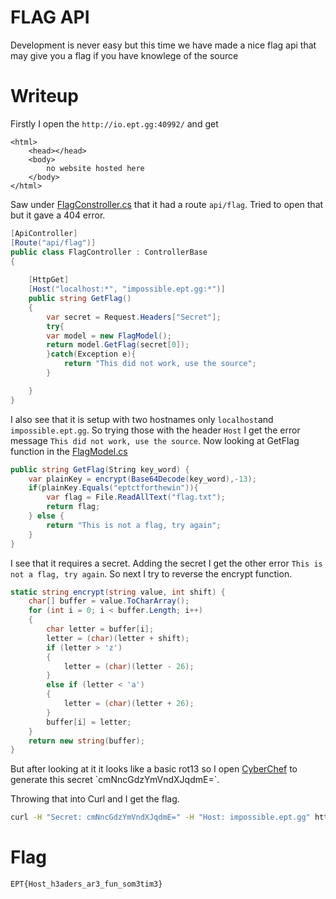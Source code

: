 # FLAG API

Development is never easy but this time we have made a nice flag api that may give you a flag if you have knowlege of the source

# Writeup

Firstly I open the `http://io.ept.gg:40992/` and get 

```
<html>
    <head></head>
    <body>
        no website hosted here
    </body>
</html>
```

Saw under [FlagConstroller.cs](website/Controllers/FlagController.cs) that it had a route `api/flag`. Tried to open that but it gave a 404 error.

```cs
[ApiController]
[Route("api/flag")]
public class FlagController : ControllerBase
{
    
    [HttpGet]
    [Host("localhost:*", "impossible.ept.gg:*")]
    public string GetFlag()
    {
        var secret = Request.Headers["Secret"];
        try{
        var model = new FlagModel();
        return model.GetFlag(secret[0]);
        }catch(Exception e){
            return "This did not work, use the source";
        }

    }
}
```

I also see that it is setup with two hostnames only `localhost`and `impossible.ept.gg`. So trying those with the header `Host` I get the error message `This did not work, use the source`. Now looking at GetFlag function in the [FlagModel.cs](website/Models/FlagModel.cs)

```cs
public string GetFlag(String key_word) {
    var plainKey = encrypt(Base64Decode(key_word),-13);
    if(plainKey.Equals("eptctforthewin")){
        var flag = File.ReadAllText("flag.txt");
        return flag;
    } else {
        return "This is not a flag, try again";
    }
}
```

I see that it requires a secret. Adding the secret I get the other error `This is not a flag, try again`. So next I try to reverse the encrypt function. 

```cs
static string encrypt(string value, int shift) {
    char[] buffer = value.ToCharArray();
    for (int i = 0; i < buffer.Length; i++)
    {
        char letter = buffer[i];
        letter = (char)(letter + shift);
        if (letter > 'z')
        {
            letter = (char)(letter - 26);
        }
        else if (letter < 'a')
        {
            letter = (char)(letter + 26);
        }
        buffer[i] = letter;
    }
    return new string(buffer);
}
```

But after looking at it it looks like a basic rot13 so I open [CyberChef](https://gchq.github.io/CyberChef/#recipe=ROT13(true,true,false,13)To_Base64('A-Za-z0-9%2B/%3D')&input=ZXB0Y3Rmb3J0aGV3aW4) to generate this secret `cmNncGdzYmVndXJqdmE=`.

Throwing that into Curl and I get the flag.

```bash
curl -H "Secret: cmNncGdzYmVndXJqdmE=" -H "Host: impossible.ept.gg" http://io.ept.gg:40992/api/flag
```

# Flag

```
EPT{Host_h3aders_ar3_fun_som3tim3}
```